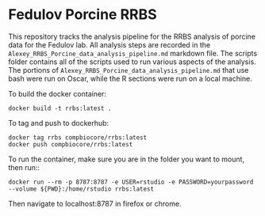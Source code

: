 # Fedulov Porcine RRBS

This repository tracks the analysis pipeline for the RRBS analysis of porcine data for the Fedulov lab. All analysis steps are recorded in the `Alexey_RRBS_Porcine_data_analysis_pipeline.md` markdown file. The scripts folder contains all of the scripts used to run various aspects of the analysis. The portions of `Alexey_RRBS_Porcine_data_analysis_pipeline.md` that use bash were run on Oscar, while the R sections were run on a local machine.

To build the docker container:

```{bash}
docker build -t rrbs:latest .
```

To tag and push to dockerhub:

```{bash}
docker tag rrbs compbiocore/rrbs:latest
docker push compbiocore/rrbs:latest
```

To run the container, make sure you are in the folder you want to mount, then run::

```{bash
docker run --rm -p 8787:8787 -e USER=rstudio -e PASSWORD=yourpassword --volume ${PWD}:/home/rstudio rrbs:latest
```

Then navigate to localhost:8787 in firefox or chrome.
